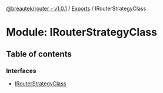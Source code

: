 [@breautek/router - v1.0.1](../README.md) / [Exports](../modules.md) / IRouterStrategyClass

# Module: IRouterStrategyClass

## Table of contents

### Interfaces

- [IRouterStrategyClass](../interfaces/irouterstrategyclass.irouterstrategyclass-1.md)
